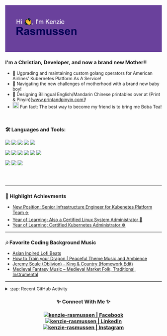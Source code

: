 <img align="center" src="https://github.com/kenzie-rasmussen/kenzie-rasmussen/blob/main/header.png"/>



### I'm a Christian, Developer, and now a brand new Mother!!

- 👯 Ugprading and maintaining custom golang operators for American Airlines' Kubernetes Platform As A Service!
- 👶 Navigating the new challenges of motherhood with a brand new baby boy!
- 📃 Designing Bilingual English/Mandarin Chinese printables over at (Print & Pinyin)[www.printandpinyin.com]!
- <img src="https://emoji.gg/assets/emoji/9985_Boba.png" width="20" height="20" /> Fun fact: The best way to become my friend is to bring me Boba Tea!

<br />

### 🛠️ Languages and Tools:


![](https://img.shields.io/badge/Tools-Kubernetes-%23326CE5?style=for-the-badge&logo=kubernetes&logoColor=white&color=%23326CE5)
![](https://img.shields.io/badge/OS-Linux-%23FCC624?style=for-the-badge&logo=linux&logoColor=white&color=%23FCC624)
![](https://img.shields.io/badge/IDE-Visual%20Studio%20Code-%23007ACC?style=for-the-badge&logo=visualstudiocode&logoColor=white&color=%23007ACC)
![](https://img.shields.io/badge/CICD-Github%20Actions-%23181717?style=for-the-badge&logo=githubactions&logoColor=white)
![](https://img.shields.io/badge/Tools-Docker-%232496ED?style=for-the-badge&logo=docker&logoColor=white)

![](https://img.shields.io/badge/IDEA-Intellij-informational?style=for-the-badge&logo=IntellijIDEA&logoColor=white&color=557C94)
![](https://img.shields.io/badge/Code-Python-informational?style=for-the-badge&logo=Python&logoColor=white&color=557C94)
![](https://img.shields.io/badge/Code-Java-informational?style=for-the-badge&logo=Java&logoColor=white&color=557C94)
![](https://img.shields.io/badge/Code-SpringBoot-informational?style=for-the-badge&logo=SpringBoot&logoColor=white&color=557C94)
![](https://img.shields.io/badge/Tools-PostgreSQL-informational?style=for-the-badge&logo=PostgreSQL&logoColor=white&color=557C94)
![](https://img.shields.io/badge/Tools-AzureDevOps-informational?style=for-the-badge&logo=AzureDevOps&logoColor=white&color=557C94)

![](https://img.shields.io/badge/Native-English-informational?style=for-the-badge&logo=BookStack&logoColor=white&color=F7901E)
![](https://img.shields.io/badge/Intermediate-Spanish-informational?style=for-the-badge&logo=BookStack&logoColor=white&color=F7901E)
![](https://img.shields.io/badge/Beginner-Mandarin-informational?style=for-the-badge&logo=BookStack&logoColor=white&color=F7901E)

<br />
<br />

---

### 📕 Highlight Achievments

<!-- ACHIEVEMENT-LIST:START -->
- [New Position: Senior Infrastructure Engineer for Kubenetes Platform Team ✈️](https://www.linkedin.com/posts/kenzierasmussen07_so-excited-to-announce-that-im-starting-activity-7160089366445363200-hego?utm_source=share&utm_medium=member_desktop)
- [Year of Learning: Also a Certified Linux System Administrator 🐧](https://www.linkedin.com/posts/kenzierasmussen07_22-this-year-im-now-a-certified-linux-activity-7117161675488665600-vB9K?utm_source=share&utm_medium=member_desktop)
- [Year of Learning: Certified Kubernetes Administrator ☸️](https://www.linkedin.com/posts/kenzierasmussen07_so-excited-to-share-that-ive-passed-the-activity-7081057566029451264-9f01?utm_source=share&utm_medium=member_desktop)
<!-- BLOG-POST-LIST:END -->

---

### 🎶 Favorite Coding Background Music

<!-- YOUTUBE:START -->
- [Asian Inpired Lofi Beats](https://www.youtube.com/live/rirPDtKHfv8?si=ZRJilsCy6v8gPl10)
- [How to Train your Dragon | Peaceful Theme Music and Ambience](https://youtu.be/M7iXsGh5YP0)
- [Jeremy Soule (Oblivion) - King & Country (Homework Edit)](https://youtu.be/h9WudJDkeBI)
- [Medieval Fantasy Music – Medieval Market Folk, Traditional, Instrumental](https://youtu.be/qSbSszLKtYM)
<!-- YOUTUBE:END -->

---

 <!-- [![Kenzie's GitHub stats](https://github-readme-stats.vercel.app/api?username=kenzie-rasmussen&show_icons=true&theme=cobalt)](https://github.com/anuraghazra/github-readme-stats) -->

<details>
  <summary>:zap: Recent GitHub Activity</summary>
  
<!--START_SECTION:activity-->
I'd love to put my Github activity out for all to see, but American Airlines likes to keep their work safe! Any fun work I do on my personal dime will be proudly displayed if it's newly created!
<!--END_SECTION:activity-->

</details>

<h3 align="center">✨ Connect With Me ✨<h3/>

<p align="center">
<a href="https://www.facebook.com/kenzie.clarke.10/"><img alt="kenzie-rasmussen | Facebook" width="33px" src="https://cdn.icon-icons.com/icons2/1826/PNG/512/4202110facebooklogosocialsocialmedia-115707_115594.png" /><a/>
<a href="https://www.linkedin.com/in/kenzieclarke07/"><img alt="kenzie-rasmussen | LinkedIn" width="33px" src="https://cdn-icons-png.flaticon.com/512/174/174857.png" />
<a href="https://instagram.com/kenzie.rasmussen.10"><img alt="kenzie-rasmussen | Instagram" width="33px" src="https://cdn2.iconfinder.com/data/icons/social-media-2285/512/1_Instagram_colored_svg_1-512.png" />
  <p/>
  

[facebook]: https://www.facebook.com/kenzie.clarke.10/
[instagram]: https://instagram.com/kenzie.rasmussen.10
[linkedin]: https://www.linkedin.com/in/kenzieclarke07/
